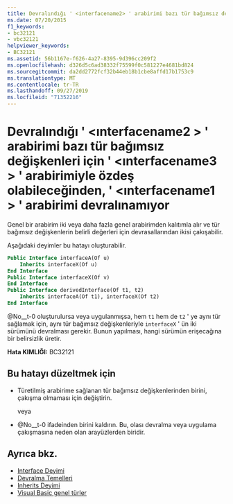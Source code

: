 ```yaml
---
title: Devralındığı ' <interfacename2> ' arabirimi bazı tür bağımsız değişkenleri için ' <interfacename3> ' arabirimiyle özdeş olabileceğinden, ' <interfacename1> ' arabirimi devralınamıyor
ms.date: 07/20/2015
f1_keywords:
- bc32121
- vbc32121
helpviewer_keywords:
- BC32121
ms.assetid: 56b1167e-f626-4a27-8395-9d396cc209f2
ms.openlocfilehash: d326d5c6ad38332f75599f0c581227e4681bd824
ms.sourcegitcommit: da2dd2772fcf32b44eb18b1cbe8affd17b1753c9
ms.translationtype: MT
ms.contentlocale: tr-TR
ms.lasthandoff: 09/27/2019
ms.locfileid: "71352216"
---
```

# <a name="cannot-inherit-interface-interfacename1-because-the-interface-interfacename2-from-which-it-inherits-could-be-identical-to-interface-interfacename3-for-some-type-arguments"></a>Devralındığı ' \<ınterfacename2 > ' arabirimi bazı tür bağımsız değişkenleri için ' \<ınterfacename3 > ' arabirimiyle özdeş olabileceğinden, ' \<ınterfacename1 > ' arabirimi devralınamıyor
Genel bir arabirim iki veya daha fazla genel arabirimden kalıtımla alır ve tür bağımsız değişkenlerin belirli değerleri için devrasallarından ikisi çakışabilir.  
  
 Aşağıdaki deyimler bu hatayı oluşturabilir.  
  
```vb  
Public Interface interfaceA(Of u)  
    Inherits interfaceX(Of u)  
End Interface  
Public Interface interfaceX(Of v)  
End Interface  
Public Interface derivedInterface(Of t1, t2)  
    Inherits interfaceA(Of t1), interfaceX(Of t2)  
End Interface  
```  
  
 @No__t-0 oluşturulursa veya uygulanmışsa, hem `t1` hem de `t2` ' ye aynı tür sağlamak için, aynı tür bağımsız değişkenleriyle `interfaceX` ' ün iki sürümünü devralması gerekir. Bunun yapılması, hangi sürümün erişecağına bir belirsizlik üretir.  
  
 **Hata KIMLIĞI:** BC32121  
  
## <a name="to-correct-this-error"></a>Bu hatayı düzeltmek için  
  
- Türetilmiş arabirime sağlanan tür bağımsız değişkenlerinden birini, çakışma olmaması için değiştirin.  
  
     veya  
  
- @No__t-0 ifadeinden birini kaldırın. Bu, olası devralma veya uygulama çakışmasına neden olan arayüzlerden biridir.  
  
## <a name="see-also"></a>Ayrıca bkz.

- [Interface Deyimi](../../visual-basic/language-reference/statements/interface-statement.md)
- [Devralma Temelleri](../../visual-basic/programming-guide/language-features/objects-and-classes/inheritance-basics.md)
- [Inherits Deyimi](../../visual-basic/language-reference/statements/inherits-statement.md)
- [Visual Basic genel türler](../../visual-basic/programming-guide/language-features/data-types/generic-types.md)
